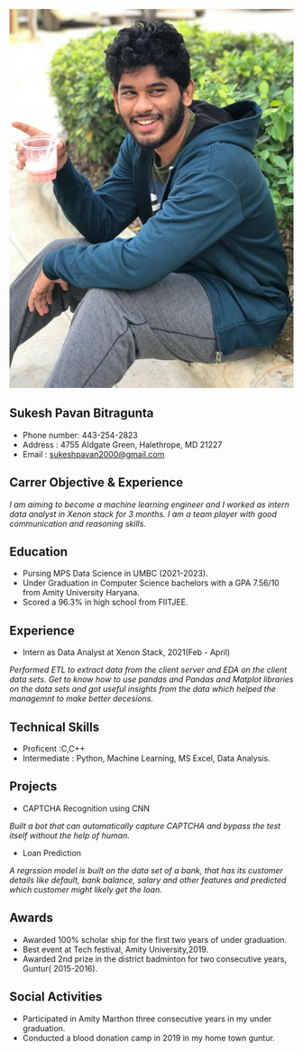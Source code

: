 
![sukesh](Sukesh.jpeg)
## Sukesh Pavan Bitragunta

 * Phone number: 443-254-2823
 * Address : 4755 Aldgate Green, Halethrope, MD 21227
 * Email : sukeshpavan2000@gmail.com


## Carrer Objective & Experience

*I am aiming to become a machine learning engineer and I worked as intern data analyst in Xenon stack for 3 months. I am a team player with good communication and reasoning skills.*


## Education

* Pursing MPS Data Science in UMBC (2021-2023).
* Under Graduation in Computer Science bachelors with a GPA 7.56/10 from Amity University Haryana.
* Scored a 96.3% in high school from FIITJEE.


## Experience

* Intern as Data Analyst at Xenon Stack, 2021(Feb - April)

*Performed ETL to extract data from the client server and EDA on the client data sets. Get to know how to use pandas and Pandas and Matplot libraries on the data sets and got   useful insights from the data which helped the managemnt to make better decesions.*


## Technical Skills

* Proficent :C,C++
* Intermediate : Python, Machine Learning, MS Excel, Data Analysis.


## Projects

* CAPTCHA Recognition using CNN

*Built a bot that can automatically capture CAPTCHA and bypass the test itself without the help of human.*

* Loan Prediction

*A regrssion model is built on the data set of a bank, that has its customer details like default, bank balance, salary and other features and predicted which customer might likely get the loan.*


## Awards

* Awarded 100% scholar ship for the first two years of under graduation.
* Best event at Tech festival, Amity University,2019.
* Awarded 2nd prize in the district badminton for two consecutive years, Guntur( 2015-2016).


## Social Activities

* Participated in Amity Marthon three consecutive years in my under graduation.
* Conducted a blood donation camp in 2019 in my home town guntur.
